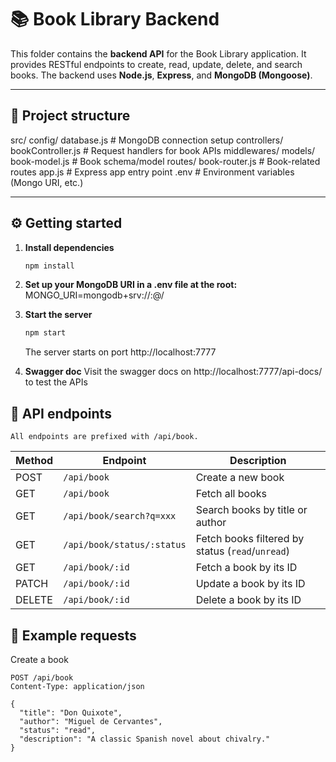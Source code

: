 # 📚 Book Library Backend

This folder contains the **backend API** for the Book Library application. It provides RESTful endpoints to create, read, update, delete, and search books. The backend uses **Node.js**, **Express**, and **MongoDB (Mongoose)**.

---

## 📁 Project structure

src/
  config/
    database.js          # MongoDB connection setup
  controllers/
    bookController.js    # Request handlers for book APIs
  middlewares/
  models/
    book-model.js        # Book schema/model
  routes/
    book-router.js       # Book-related routes
  app.js                 # Express app entry point
.env                     # Environment variables (Mongo URI, etc.)


---

## ⚙️ Getting started

1. **Install dependencies**  
   ```bash
   npm install

2. **Set up your MongoDB URI in a .env file at the root:**
    MONGO_URI=mongodb+srv://<username>:<password>@<cluster-url>/<dbname>

3. **Start the server**
    ```bash
    npm start
    ```
    The server starts on port http://localhost:7777

4. **Swagger doc**
   Visit the swagger docs on http://localhost:7777/api-docs/ to test the APIs

## 📌 API endpoints
    All endpoints are prefixed with /api/book.
    
| Method | Endpoint                   | Description                                      |
| ------ | -------------------------- | ------------------------------------------------ |
| POST   | `/api/book`                | Create a new book                                |
| GET    | `/api/book`                | Fetch all books                                  |
| GET    | `/api/book/search?q=xxx`   | Search books by title or author                  |
| GET    | `/api/book/status/:status` | Fetch books filtered by status (`read`/`unread`) |
| GET    | `/api/book/:id`            | Fetch a book by its ID                           |
| PATCH  | `/api/book/:id`            | Update a book by its ID                          |
| DELETE | `/api/book/:id`            | Delete a book by its ID                          |

## 🔎 Example requests
Create a book
```http
POST /api/book
Content-Type: application/json

{
  "title": "Don Quixote",
  "author": "Miguel de Cervantes",
  "status": "read",
  "description": "A classic Spanish novel about chivalry."
}

